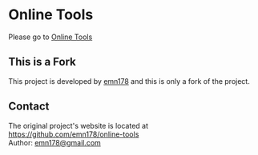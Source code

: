 # Online Tools
Please go to [Online Tools](https://ammar257ammar.github.io/online-tools/)

## This is a Fork
This project is developed by [emn178](https://github.com/emn178) and this is only a fork of the project.

## Contact
The original project's website is located at https://github.com/emn178/online-tools  
Author: emn178@gmail.com
